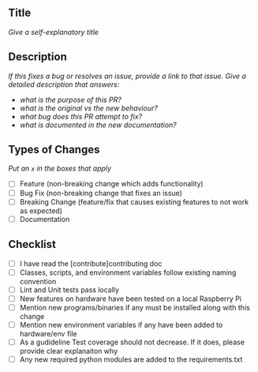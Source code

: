 ## Title
_Give a self-explanatory title_

## Description
_If this fixes a bug or resolves an issue, provide a link to that issue. Give a detailed description that answers:_
- _what is the purpose of this PR?_
- _what is the original vs the new behaviour?_
- _what bug does this PR attempt to fix?_
- _what is documented in the new documentation?_

## Types of Changes
_Put an `x` in the boxes that apply_

- [ ] Feature (non-breaking change which adds functionality)
- [ ] Bug Fix (non-breaking change that fixes an issue)
- [ ] Breaking Change (feature/fix that causes existing features to not work as expected)
- [ ] Documentation

## Checklist

- [ ] I have read the [contribute]contributing<link> doc
- [ ] Classes, scripts, and environment variables follow existing naming convention
- [ ] Lint and Unit tests pass locally
- [ ] New features on hardware have been tested on a local Raspberry Pi
- [ ] Mention new programs/binaries if any must be installed along with this change
- [ ] Mention new environment variables if any have been added to hardware/env file
- [ ] As a gudideline Test coverage should not decrease. If it does, please provide clear explanaiton why 
- [ ] Any new required python modules are added to the requirements.txt
